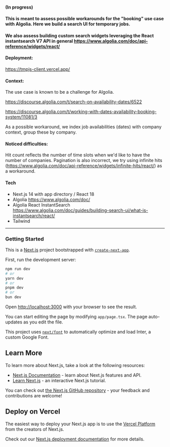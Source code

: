 #### (In progress)
#### This is meant to assess possible workarounds for the "booking" use case with Algolia. Here we build a search UI for temporary jobs.
#### We also assess building custom search widgets leveraging the React instantsearch V7 API in general https://www.algolia.com/doc/api-reference/widgets/react/

#### Deployment:
https://tmpjs-client.vercel.app/

#### Context:  

The use case is known to be a challenge for Algolia.

https://discourse.algolia.com/t/search-on-availability-dates/6522  

https://discourse.algolia.com/t/working-with-dates-availability-booking-system/11081/3

As a possible workaround, we index job availabilities (dates) with company context,
group these by company.

#### Noticed difficulties:
Hit count reflects the number of time slots when we'd like to have the number of companies.
Pagination is also incorrect, we try using infinite hits (https://www.algolia.com/doc/api-reference/widgets/infinite-hits/react/) as a workaround.

#### Tech
* Next.js 14 with app directory / React 18
* Algolia https://www.algolia.com/doc/
* Algolia React InstantSearch https://www.algolia.com/doc/guides/building-search-ui/what-is-instantsearch/react/
* Tailwind

***

### Getting Started

This is a [Next.js](https://nextjs.org/) project bootstrapped with [`create-next-app`](https://github.com/vercel/next.js/tree/canary/packages/create-next-app).


First, run the development server:

```bash
npm run dev
# or
yarn dev
# or
pnpm dev
# or
bun dev
```

Open [http://localhost:3000](http://localhost:3000) with your browser to see the result.

You can start editing the page by modifying `app/page.tsx`. The page auto-updates as you edit the file.

This project uses [`next/font`](https://nextjs.org/docs/basic-features/font-optimization) to automatically optimize and load Inter, a custom Google Font.

## Learn More

To learn more about Next.js, take a look at the following resources:

- [Next.js Documentation](https://nextjs.org/docs) - learn about Next.js features and API.
- [Learn Next.js](https://nextjs.org/learn) - an interactive Next.js tutorial.

You can check out [the Next.js GitHub repository](https://github.com/vercel/next.js/) - your feedback and contributions are welcome!

## Deploy on Vercel

The easiest way to deploy your Next.js app is to use the [Vercel Platform](https://vercel.com/new?utm_medium=default-template&filter=next.js&utm_source=create-next-app&utm_campaign=create-next-app-readme) from the creators of Next.js.

Check out our [Next.js deployment documentation](https://nextjs.org/docs/deployment) for more details.
